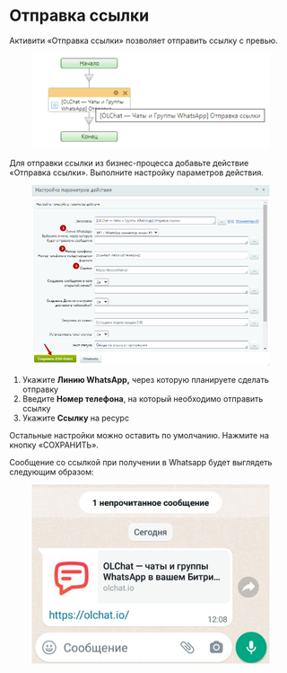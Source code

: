 # Отправка ссылки

Активити «Отправка ссылки» позволяет отправить ссылку с превью.

<figure><img src="../../.gitbook/assets/image (265).png" alt=""><figcaption></figcaption></figure>

Для отправки ссылки из бизнес-процесса добавьте действие «Отправка ссылки». Выполните настройку параметров действия.

<figure><img src="../../.gitbook/assets/image (595).png" alt=""><figcaption></figcaption></figure>

1. Укажите **Линию WhatsApp,** через которую планируете сделать отправку
2. Введите **Номер телефона**, на который необходимо отправить ссылку
3. Укажите **Ссылку** на ресурс

Остальные настройки можно оставить по умолчанию. Нажмите на кнопку «СОХРАНИТЬ».

Сообщение со ссылкой при получении в Whatsapp будет выглядеть следующим образом:

<figure><img src="../../.gitbook/assets/image (19).png" alt=""><figcaption></figcaption></figure>
